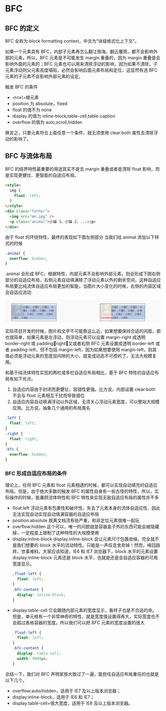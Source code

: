# BFC

## BFC 的定义

BFC 全称为 block formatting context，中文为“块级格式化上下文”。

如果一个元素具有 BFC，内部子元素再怎么翻江倒海、翻云覆雨，都不会影响外部的元素，所以，BFC 元素是不可能发生 margin 重叠的，因为 margin 重叠是会影响外面的元素的；BFC 元素也可以用来清除浮动的影响，因为如果不清除，子元素浮动则父元素高度塌陷，必然会影响后面元素布局和定位，这显然有违 BFC 元素的子元素不会影响外部元素的设定。

触发 BFC 的条件

- `<html>`根元素
- position 为 absolute，fixed
- float 的值不为 none
- display 的值为 inline-block,table-cell,table-caption
- overflow 的值为 auto,scroll,hidden

换言之，只要元素符合上面任意一个条件，就无须使用 clear:both 属性去清除浮动的影响了。

## BFC 与流体布局

BFC 的结界特性最重要的用途其实不是去 margin 重叠或者是清除 float 影响，而是实现更健壮、更智能的自适应布局。

```html
<style>
  img {
    float: left;
  }
</style>
<div class="father">
  <img src="me.jpg" />
  <p class="animal">小猫 1，小猫 2，...</p>
</div>
```

由于 float 的环绕特性，最终的表现如下图左侧部分
当我们给.animal 添加以下样式的时候

```css
.animal {
  overflow: hidden;
}
```

.animal 会形成 BFC，根据特性，内部元素不会影响外部元素，则会形成下图右侧部分的自适应布局，右侧元素自动填满除了浮动元素以外的剩余空间，这种自适应布局要比纯流体自适应布局更加的智能，当图片大小变化的时候，右侧的内容区域会自适应流动

![image](../../assets/css/float/bfc1.png)

实际项目开发的时候，图片和文字不可能靠这么近，如果想要保持合适的间距，那也很简单，如果元素是左浮动，则浮动元素可以设置 margin-right 成透明 border-right 或 paddingright；又或者右侧 BFC 元素设置成透明 border-left 或者 padding-left，但不包括 margin-left，因为如果想要使用 margin-left，则其值必须是浮动元素的宽度加间隙的大小，就变成动态不可控的了，无法大规模复用。

和基于纯流体特性实现的两栏或多栏自适应布局相比，基于 BFC 特性的自适应布局有如下优点。

1. 自适应内容由于封闭而更健壮，容错性更强。比方说，内部设置 clear:both 不会与 float 元素相互干扰而导致错位
2. 自适应内容自动填满浮动以外区域，无须关心浮动元素宽度，可以整站大规模应用。比方说，抽象几个通用的布局类名

```css
.left {
  float: left;
}
.right {
  float: right;
}
.bfc {
  overflow: hidden;
}
```

### BFC 形成自适应布局的条件

理论上，任何 BFC 元素和 float 元素相遇的时候，都可以实现自动填充的自适应布局。但是，由于绝大多数的触发 BFC 的属性自身有一些古怪的特性，所以，实际操作的时候，能兼顾流体特性和 BFC 特性来实现无敌自适应布局的属性并不多

- float:left
  浮动元素有包裹性和破坏性，失去了元素本身的流体自适应性，因此无法实现自动实现自动填满容器的自适应布局
- position:absolute
  脱离文档流有些严重，和非定位元素很难一起玩
- overflow:hidden
  这个可以，唯一的问题就是容器盒子外的东西可能会被隐藏掉，一定程度上限制了这种特性的大规模使用
- display:inline-block
  display:inline-block 会让元素尺寸包裹收缩，完全就不是我们想要的 block 水平的流动特性。只能是一声叹息舍弃掉！然而，峰回路转，世事难料。大家应该知道，IE6 和 IE7 浏览器下，block 水平的元素设置 display:inline-block 元素还是 block 水平，也就是还是会自适应容器的可用宽度显示。
  ```css
  .float-left {
    float: left;
  }
  .bfc-content {
    display: inline-block;
  }
  ```
- display:table-cell
  它会跟随内部元素的宽度显示，看样子也是不合适的命。但是，单元格有一个非常神奇的特性，就是宽度值设置得再大，实际宽度也不会超过表格容器的宽度。所以我们可以把 BFC 元素的宽度设置的很大
  ```css
  .float-left {
    float: left;
  }
  .bfc-content {
    display: table-cell;
    width: 9999px;
  }
  ```

总结一下，我们对 BFC 声明家族大致过了一遍，能担任自适应布局重任的也就是以下几个。

- overflow:auto/hidden，适用于 IE7 及以上版本浏览器；
- display:inline-block，适用于 IE6 和 IE7；
- display:table-cell+很大宽度，适用于 IE8 及以上版本浏览器。
